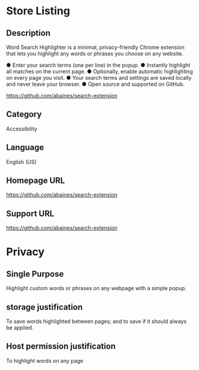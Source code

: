 # Store Listing

## Description

Word Search Highlighter is a minimal, privacy-friendly Chrome extension that lets you highlight any words or phrases you choose on any website.

● Enter your search terms (one per line) in the popup.
● Instantly highlight all matches on the current page.
● Optionally, enable automatic highlighting on every page you visit.
● Your search terms and settings are saved locally and never leave your browser.
● Open source and supported on GitHub.

https://github.com/abaines/search-extension 

## Category

Accessibility

## Language

English (US)

## Homepage URL

https://github.com/abaines/search-extension

## Support URL

https://github.com/abaines/search-extension

# Privacy

## Single Purpose

Highlight custom words or phrases on any webpage with a simple popup.

## storage justification

To save words highlighted between pages; and to save if it should always be applied.

## Host permission justification

To highlight words on any page

